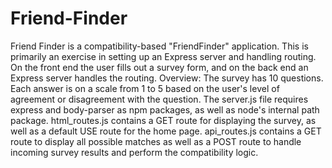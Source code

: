 # Friend-Finder
 Friend Finder is a compatibility-based "FriendFinder" application. This is primarily an exercise in setting up an Express server and handling routing. On the front end the user fills out a survey form, and on the back end an Express server handles the routing. 
Overview:
The survey has 10 questions. Each answer is on a scale from 1 to 5 based on the user's level of agreement or disagreement with the question. The server.js file requires express and body-parser as npm packages, as well as node's internal path package. html_routes.js contains a GET route for displaying the survey, as well as a default USE route for the home page. api_routes.js contains a GET route to display all possible matches as well as a POST route to handle incoming survey results and perform the compatibility logic.

